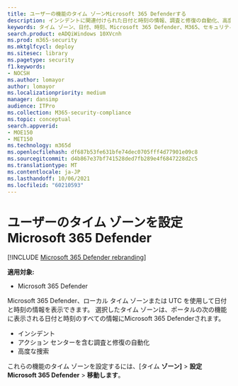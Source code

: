 ```yaml
---
title: ユーザーの機能のタイム ゾーンMicrosoft 365 Defenderする
description: インシデントに関連付けられた日付と時刻の情報、調査と修復の自動化、高度な検索のタイムゾーンを選択する方法について説明します
keywords: タイム ゾーン、日付、時刻、Microsoft 365 Defender、M365、セキュリティ、インシデント、自動調査と対応、AIR、高度な狩猟
search.product: eADQiWindows 10XVcnh
ms.prod: m365-security
ms.mktglfcycl: deploy
ms.sitesec: library
ms.pagetype: security
f1.keywords:
- NOCSH
ms.author: lomayor
author: lomayor
ms.localizationpriority: medium
manager: dansimp
audience: ITPro
ms.collection: M365-security-compliance
ms.topic: conceptual
search.appverid:
- MOE150
- MET150
ms.technology: m365d
ms.openlocfilehash: df687b53fe631bfe74dec0705fff4d77901e09c8
ms.sourcegitcommit: d4b867e37bf741528ded7fb289e4f6847228d2c5
ms.translationtype: MT
ms.contentlocale: ja-JP
ms.lasthandoff: 10/06/2021
ms.locfileid: "60210593"
---
```

# <a name="set-the-time-zone-for-microsoft-365-defender"></a>ユーザーのタイム ゾーンを設定Microsoft 365 Defender

[!INCLUDE [Microsoft 365 Defender rebranding](../includes/microsoft-defender.md)]


**適用対象:**
- Microsoft 365 Defender



Microsoft 365 Defender、ローカル タイム ゾーンまたは UTC を使用して日付と時刻の情報を表示できます。 選択したタイム ゾーンは、ポータルの次の機能に表示される日付と時刻のすべての情報にMicrosoft 365 Defenderされます。
- インシデント
- アクション センターを含む調査と修復の自動化
- 高度な捜索

これらの機能のタイム ゾーンを設定するには、[タイム **ゾーン]**  >  **設定Microsoft 365 Defender**  >  **移動します**。
